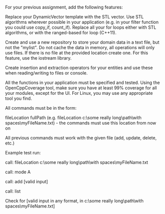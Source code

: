 For your previous assignment, add the following features:

Replace your DynamicVector template with the STL vector. Use STL algorithms wherever possible in your application (e.g. in your filter function you could use copy_if, count_if). Replace all your for loops either with STL algorithms, or with the ranged-based for loop (C++11).

Create and use a new repository to store your domain data in a text file, but not the "mylist". Do not cache the data in memory, all operations will only use files. If there is no file at the provided location create one. For this feature, use the iostream library.

Create insertion and extraction operators for your entities and use these when reading/writing to files or console.

All the functions in your application must be specified and tested. Using the OpenCppCoverage tool, make sure you have at least 99% coverage for all your modules, except for the UI. For Linux, you may use any appropriate tool you find.

All commands must be in the form:


fileLocation fullPath (e.g. fileLocation c:\some really long\path\with spaces\myFileName.txt) - the commands must use this location from now on

All previous commands must work with the given file (add, update, delete, etc.)

Example test run:

call: fileLocation c:\some really long\path\with spaces\myFileName.txt

call: mode A

call: add [valid input]

call: list

Check for [valid input in any format, in c:\some really long\path\with spaces\myFileName.txt]
